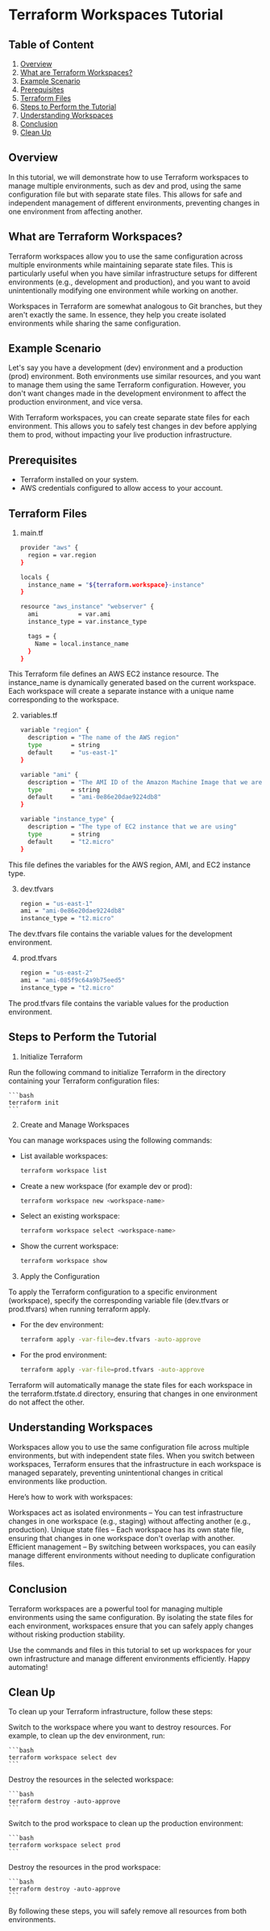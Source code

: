 # Terraform Workspaces Tutorial

## Table of Content

1. [Overview](Overview)
2. [What are Terraform Workspaces?](what-are-terraform-workspaces)
3. [Example Scenario](example-scenerio)
4. [Prerequisites](prerequisites)
5. [Terraform Files](terraform-files)
6. [Steps to Perform the Tutorial](steps-to-perform-the-tutorial)
7. [Understanding Workspaces](understanding-workspaces)
8. [Conclusion](conclusion)
9. [Clean Up](clean-up)



## Overview

In this tutorial, we will demonstrate how to use Terraform workspaces to manage multiple environments, such as dev and prod, using the same configuration file but with separate state files. This allows for safe and independent management of different environments, preventing changes in one environment from affecting another.

## What are Terraform Workspaces?

Terraform workspaces allow you to use the same configuration across multiple environments while maintaining separate state files. This is particularly useful when you have similar infrastructure setups for different environments (e.g., development and production), and you want to avoid unintentionally modifying one environment while working on another.

Workspaces in Terraform are somewhat analogous to Git branches, but they aren't exactly the same. In essence, they help you create isolated environments while sharing the same configuration.

## Example Scenario

Let's say you have a development (dev) environment and a production (prod) environment. Both environments use similar resources, and you want to manage them using the same Terraform configuration. However, you don't want changes made in the development environment to affect the production environment, and vice versa.

With Terraform workspaces, you can create separate state files for each environment. This allows you to safely test changes in dev before applying them to prod, without impacting your live production infrastructure.

## Prerequisites

- Terraform installed on your system.
- AWS credentials configured to allow access to your account.

## Terraform Files

1. main.tf

	```bash
	provider "aws" {
	  region = var.region
	}

	locals {
	  instance_name = "${terraform.workspace}-instance"
	}

	resource "aws_instance" "webserver" {
	  ami           = var.ami
	  instance_type = var.instance_type

	  tags = {
	    Name = local.instance_name
	  }
	}
	```
	
This Terraform file defines an AWS EC2 instance resource. The instance_name is dynamically generated based on the current workspace. Each workspace will create a separate instance with a unique name corresponding to the workspace.

2. variables.tf

	```bash
	variable "region" {
	  description = "The name of the AWS region"
	  type        = string
	  default     = "us-east-1"
	}

	variable "ami" {
	  description = "The AMI ID of the Amazon Machine Image that we are using"
	  type        = string
	  default     = "ami-0e86e20dae9224db8"
	}

	variable "instance_type" {
	  description = "The type of EC2 instance that we are using"
	  type        = string
	  default     = "t2.micro"
	}
	```
	
This file defines the variables for the AWS region, AMI, and EC2 instance type.

3. dev.tfvars

	```bash
	region = "us-east-1"
	ami = "ami-0e86e20dae9224db8"
	instance_type = "t2.micro"
	```

The dev.tfvars file contains the variable values for the development environment.

4. prod.tfvars

	```bash
	region = "us-east-2"
	ami = "ami-085f9c64a9b75eed5"
	instance_type = "t2.micro"
	```

The prod.tfvars file contains the variable values for the production environment.

## Steps to Perform the Tutorial

1. Initialize Terraform

Run the following command to initialize Terraform in the directory containing your Terraform configuration files:

	```bash
	terraform init
	```
	
2. Create and Manage Workspaces

You can manage workspaces using the following commands:

- List available workspaces:

	```bash
	terraform workspace list
	```

- Create a new workspace (for example dev or prod):

	```bash
	terraform workspace new <workspace-name>
	```
	
- Select an existing workspace:

	```bash
	terraform workspace select <workspace-name>
	```

- Show the current workspace:

	```bash
	terraform workspace show
	```
	
3. Apply the Configuration

To apply the Terraform configuration to a specific environment (workspace), specify the corresponding variable file (dev.tfvars or prod.tfvars) when running terraform apply.

- For the dev environment:

	```bash
	terraform apply -var-file=dev.tfvars -auto-approve
	```
	
- For the prod environment:

	```bash
	terraform apply -var-file=prod.tfvars -auto-approve
	```
	
Terraform will automatically manage the state files for each workspace in the terraform.tfstate.d directory, ensuring that changes in one environment do not affect the other.

## Understanding Workspaces

Workspaces allow you to use the same configuration file across multiple environments, but with independent state files. When you switch between workspaces, Terraform ensures that the infrastructure in each workspace is managed separately, preventing unintentional changes in critical environments like production.

Here’s how to work with workspaces:

Workspaces act as isolated environments – You can test infrastructure changes in one workspace (e.g., staging) without affecting another (e.g., production).
Unique state files – Each workspace has its own state file, ensuring that changes in one workspace don't overlap with another.
Efficient management – By switching between workspaces, you can easily manage different environments without needing to duplicate configuration files.

## Conclusion

Terraform workspaces are a powerful tool for managing multiple environments using the same configuration. By isolating the state files for each environment, workspaces ensure that you can safely apply changes without risking production stability.

Use the commands and files in this tutorial to set up workspaces for your own infrastructure and manage different environments efficiently. Happy automating!

## Clean Up

To clean up your Terraform infrastructure, follow these steps:

Switch to the workspace where you want to destroy resources. For example, to clean up the dev environment, run:

	```bash
	terraform workspace select dev
	```
	
Destroy the resources in the selected workspace:

	```bash
	terraform destroy -auto-approve
	```

Switch to the prod workspace to clean up the production environment:

	```bash
	terraform workspace select prod
	```

Destroy the resources in the prod workspace:

	```bash
	terraform destroy -auto-approve
	```

By following these steps, you will safely remove all resources from both environments.
